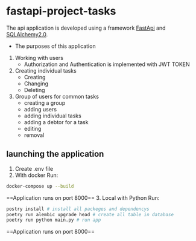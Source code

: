 # fastapi-project-tasks
The api application is developed using a framework [FastApi](https://fastapi.tiangolo.com/) and [SQLAlchemy2.0](https://www.sqlalchemy.org/). 
- The purposes of this application
1. Working with users
	- Authorization and Authentication is implemented with JWT TOKEN
2. Creating individual tasks
	- Creating 
	- Changing
	- Deleting
3. Group of users for common tasks
	- creating a group
	- adding users
	- adding individual tasks
	- adding a debtor for a task
	- editing
	- removal
## launching the application
1. Create .env file
2. With docker
Run:
```sh
docker-compose up --build
```
==Application runs on port 8000== 
3. Local with Python
Run:
```sh
postry install # install all packeges and dependencys
poetry run alembic upgrade head # create all table in database
poetry run python main.py # run app
```
==Application runs on port 8000==
